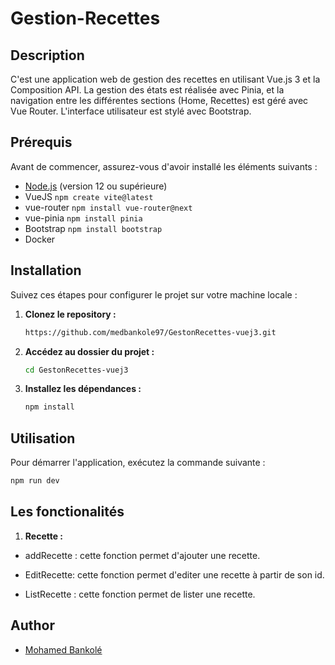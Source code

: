 # Gestion-Recettes

## Description

C'est une application web de gestion des recettes en utilisant Vue.js 3 et la
Composition API. La gestion des états est réalisée avec Pinia, et la navigation entre les
différentes sections (Home, Recettes) est géré avec Vue Router. L'interface utilisateur
est stylé avec Bootstrap.

## Prérequis

Avant de commencer, assurez-vous d'avoir installé les éléments suivants :

- [Node.js](https://nodejs.org/) (version 12 ou supérieure)
- VueJS `npm create vite@latest`
- vue-router `npm install vue-router@next`
- vue-pinia `npm install pinia`
- Bootstrap `npm install bootstrap`
- Docker   


## Installation

Suivez ces étapes pour configurer le projet sur votre machine locale :

1. **Clonez le repository :**

    ```bash
    https://github.com/medbankole97/GestonRecettes-vuej3.git
    ```

2. **Accédez au dossier du projet :**

    ```bash
    cd GestonRecettes-vuej3
    ```

3. **Installez les dépendances :**

    ```bash
    npm install
    ```

## Utilisation

Pour démarrer l'application, exécutez la commande suivante :

```bash
npm run dev
```
## Les fonctionalités

1. **Recette :** 

 - addRecette : cette fonction permet d'ajouter une recette.
 
 - EditRecette: cette fonction permet d'editer une recette à partir de son id.
 
 - ListRecette :  cette fonction permet de lister une recette.

## Author
 - [Mohamed Bankolé](https://github.com/medbankole97)


